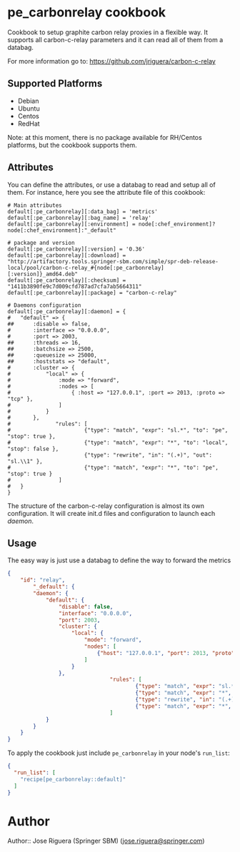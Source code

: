 # pe_carbonrelay cookbook

Cookbook to setup graphite carbon relay proxies in a flexible way. 
It supports all carbon-c-relay parameters and it can read all of them from a databag.

For more information go to: https://github.com/jriguera/carbon-c-relay

## Supported Platforms

 * Debian
 * Ubuntu
 * Centos
 * RedHat

Note: at this moment, there is no package available for RH/Centos platforms, but the
cookbook supports them.

## Attributes

You can define the attributes, or use a databag to read and setup all of them.
For instance, here you see the attribute file of this cookbook:

```
# Main attributes
default[:pe_carbonrelay][:data_bag] = 'metrics'
default[:pe_carbonrelay][:bag_name] = 'relay'
default[:pe_carbonrelay][:environment] = node[:chef_environment]?node[:chef_environment]:"_default"

# package and version
default[:pe_carbonrelay][:version] = '0.36'
default[:pe_carbonrelay][:download] = "http://artifactory.tools.springer-sbm.com/simple/spr-deb-release-local/pool/carbon-c-relay_#{node[:pe_carbonrelay][:version]}_amd64.deb"
default[:pe_carbonrelay][:checksum] = "1411b3890fe9c7d009cfd787ad7cfa7ab5664311"
default[:pe_carbonrelay][:package] = "carbon-c-relay"

# Daemons configuration
default[:pe_carbonrelay][:daemon] = {
#	"default" => {
##		:disable => false,
#		:interface => "0.0.0.0",
#		:port => 2003,
##		:threads => 16,
##		:batchsize => 2500,
##		:queuesize => 25000,
##		:hoststats => "default",
#		:cluster => {
#			"local" => {
#				:mode => "forward",
#				:nodes => [
#					{ :host => "127.0.0.1", :port => 2013, :proto => "tcp" },
#				]
#			}
#		},
#              "rules": [
#                       {"type": "match", "expr": "sl.*", "to": "pe", "stop": true },
#                       {"type": "match", "expr": "*", "to": "local", "stop": false },
#                       {"type": "rewrite", "in": "(.+)", "out": "sl.\\1" },
#                       {"type": "match", "expr": "*", "to": "pe", "stop": true }
#               ]
#	}
} 
```
The structure of the carbon-c-relay configuration is almost its own configuration. It will create
init.d files and configuration to launch each _daemon_. 

## Usage

The easy way is just use a databag to define the way to forward the metrics
```json
{
	"id": "relay",
        "_default": {
		"daemon": {
			"default": {
				"disable": false,
				"interface": "0.0.0.0",
				"port": 2003,
				"cluster": {
					"local": {
						"mode": "forward",
						"nodes": [
							{"host": "127.0.0.1", "port": 2013, "proto": "udp"}
						]
					}
				},
                                "rules": [
                                        {"type": "match", "expr": "sl.*", "to": "pe", "stop": true },
                                        {"type": "match", "expr": "*", "to": "local", "stop": false },
                                        {"type": "rewrite", "in": "(.+)", "out": "sl.\\1" },
                                        {"type": "match", "expr": "*", "to": "pe", "stop": true }
                                ]
			}
		}
	}
}
```

To apply the cookbook just include `pe_carbonrelay` in your node's `run_list`:

```json
{
  "run_list": [
    "recipe[pe_carbonrelay::default]"
  ]
}
```

# Author

Author:: Jose Riguera (Springer SBM) (<jose.riguera@springer.com>)
